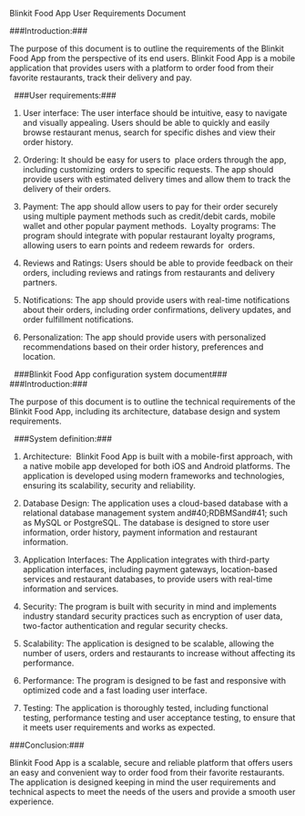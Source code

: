 Blinkit Food App User Requirements Document

###Introduction:###

The purpose of this document is to outline the requirements of the Blinkit Food App from the perspective of its end users. Blinkit Food App is a mobile application that provides users with a platform to order food from their favorite restaurants, track their delivery and pay.

 
###User requirements:### 

1) User interface: The user interface should be intuitive, easy to navigate and visually appealing. Users should be able to quickly and easily browse restaurant menus, search for specific dishes and view their order history. 

2) Ordering: It should be easy for users to  place orders through the app, including customizing  orders to specific requests. The app should provide users with estimated delivery times and allow them to track the delivery of their orders. 

3) Payment: The app should allow users to pay for their order securely using multiple payment methods such as credit/debit cards, mobile wallet and other popular payment methods.  Loyalty programs: The program should integrate with popular restaurant loyalty programs, allowing users to earn points and redeem rewards for  orders.  

4) Reviews and Ratings: Users should be able to provide feedback on their orders, including reviews and ratings from restaurants and delivery partners.  

5) Notifications: The app should provide users with real-time notifications about their orders, including order confirmations, delivery updates, and order fulfillment notifications.  

6) Personalization: The app should provide users with personalized recommendations based on their order history, preferences and location. 

 
###Blinkit Food App configuration system document### 
 
###Introduction:###

The purpose of this document is to outline the technical requirements of the Blinkit Food App, including its architecture, database design and system requirements. 

 
###System definition:### 

1) Architecture:  Blinkit Food App is built with a mobile-first approach, with a native mobile app developed for both iOS and Android platforms. The application is developed using modern frameworks and technologies, ensuring its scalability, security and reliability. 

2) Database Design: The application uses a cloud-based database with a relational database management system and#40;RDBMSand#41; such as MySQL or PostgreSQL. The database is designed to store user information, order history, payment information and restaurant information. 

3) Application Interfaces: The Application integrates with third-party application interfaces, including payment gateways, location-based services and restaurant databases, to provide users with real-time information and services. 

4) Security: The program is built with security in mind and implements industry standard security practices such as encryption of user data, two-factor authentication and regular security checks. 

5) Scalability: The application is designed to be scalable, allowing the number of users, orders and restaurants to increase without affecting its performance. 

6) Performance: The program is designed to be fast and responsive with optimized code and a fast loading user interface. 

7) Testing: The application is thoroughly tested, including functional testing, performance testing and user acceptance testing, to ensure that it meets user requirements and works as expected. 


###Conclusion:### 

Blinkit Food App is a scalable, secure and reliable platform that offers users  an easy and convenient way to order food from their favorite restaurants. The application is designed keeping in mind the user requirements and technical aspects to meet the needs of the users and provide a smooth user experience.
